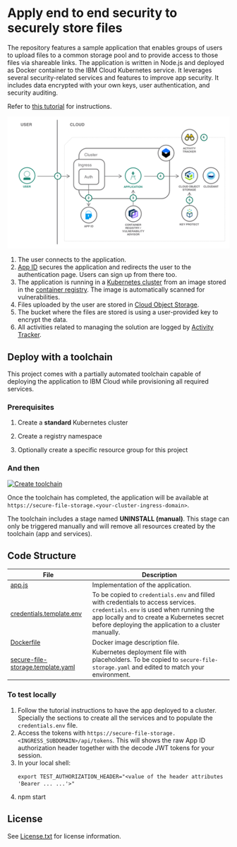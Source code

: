 # Apply end to end security to securely store files

The repository features a sample application that enables groups of users to upload files to a common storage pool and to provide access to those files via shareable links. The application is written in Node.js and deployed as Docker container to the IBM Cloud Kubernetes service. It leverages several security-related services and features to improve app security. It includes data encrypted with your own keys, user authentication, and security auditing.

Refer to [this tutorial](https://console.bluemix.net/docs/tutorials/cloud-e2e-security.html) for instructions.

![Architecture](Architecture.png)

1. The user connects to the application.
2. [App ID](https://console.bluemix.net/catalog/services/AppID) secures the application and redirects the user to the authentication page. Users can sign up from there too.
3. The application is running in a [Kubernetes cluster](https://console.bluemix.net/containers-kubernetes/catalog/cluster) from an image stored in the [container registry](https://console.bluemix.net/containers-kubernetes/launchRegistryView). The image is automatically scanned for vulnerabilities.
4. Files uploaded by the user are stored in [Cloud Object Storage](https://console.bluemix.net/catalog/services/cloud-object-storage).
5. The bucket where the files are stored is using a user-provided key to encrypt the data.
6. All activities related to managing the solution are logged by [Activity Tracker](https://console.bluemix.net/catalog/services/activity-tracker).

## Deploy with a toolchain

This project comes with a partially automated toolchain capable of deploying the application to IBM Cloud while provisioning all required services.

### Prerequisites

1. Create a **standard** Kubernetes cluster

1. Create a registry namespace

1. Optionally create a specific resource group for this project

### And then

[![Create toolchain](https://console.bluemix.net/devops/graphics/create_toolchain_button.png)](https://console.bluemix.net/devops/setup/deploy/?repository=https%3A//github.com/IBM-Cloud/secure-file-storage)

Once the toolchain has completed, the application will be available at `https://secure-file-storage.<your-cluster-ingress-domain>`.

The toolchain includes a stage named **UNINSTALL (manual)**. This stage can only be triggered manually and will remove all resources created by the toolchain (app and services).

## Code Structure

| File | Description |
| ---- | ----------- |
|[app.js](app.js)|Implementation of the application.|
|[credentials.template.env](credentials.template.env)|To be copied to `credentials.env` and filled with credentials to access services. `credentials.env` is used when running the app locally and to create a Kubernetes secret before deploying the application to a cluster manually.|
|[Dockerfile](Dockerfile)|Docker image description file.|
|[secure-file-storage.template.yaml](secure-file-storage.template.yaml)|Kubernetes deployment file with placeholders. To be copied to `secure-file-storage.yaml` and edited to match your environment.|

### To test locally

1. Follow the tutorial instructions to have the app deployed to a cluster. Specially the sections to create all the services and to populate the `credentials.env` file.
1. Access the tokens with `https://secure-file-storage.<INGRESS_SUBDOMAIN>/api/tokens`. This will shows the raw App ID authorization header together with the decode JWT tokens for your session.
1. In your local shell:
   ```
   export TEST_AUTHORIZATION_HEADER="<value of the header attributes 'Bearer ... ...'>"
   ```
1. npm start

## License

See [License.txt](License.txt) for license information.
